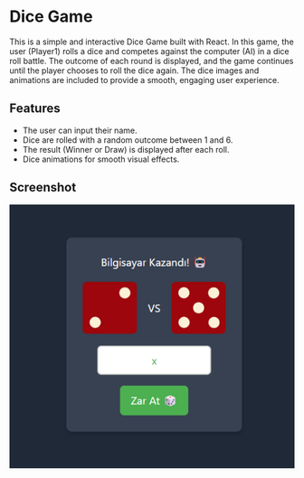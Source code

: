 # Dice Game

This is a simple and interactive Dice Game built with React. In this game, the user (Player1) rolls a dice and competes against the computer (AI) in a dice roll battle. The outcome of each round is displayed, and the game continues until the player chooses to roll the dice again. The dice images and animations are included to provide a smooth, engaging user experience.

## Features

- The user can input their name.
- Dice are rolled with a random outcome between 1 and 6.
- The result (Winner or Draw) is displayed after each roll.
- Dice animations for smooth visual effects.

## Screenshot

![Screenshot 1](src/screenshots/sc.png)




